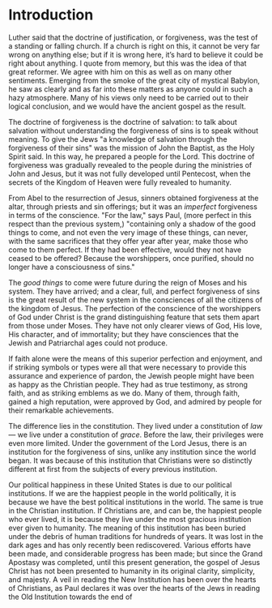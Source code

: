 # Introduction

Luther said that the doctrine of justification, or forgiveness, was the test of a standing or falling church. If a church is right on this, it cannot be very far wrong on anything else; but if it is wrong here, it’s hard to believe it could be right about anything. I quote from memory, but this was the idea of that great reformer. We agree with him on this as well as on many other sentiments. Emerging from the smoke of the great city of mystical Babylon, he saw as clearly and as far into these matters as anyone could in such a hazy atmosphere. Many of his views only need to be carried out to their logical conclusion, and we would have the ancient gospel as the result.

The doctrine of forgiveness is the doctrine of salvation: to talk about salvation without understanding the forgiveness of sins is to speak without meaning. To give the Jews "a knowledge of salvation through the forgiveness of their sins" was the mission of John the Baptist, as the Holy Spirit said. In this way, he prepared a people for the Lord. This doctrine of forgiveness was gradually revealed to the people during the ministries of John and Jesus, but it was not fully developed until Pentecost, when the secrets of the Kingdom of Heaven were fully revealed to humanity.

From Abel to the resurrection of Jesus, sinners obtained forgiveness at the altar, through priests and sin offerings; but it was an *imperfect* forgiveness in terms of the conscience. "For the law," says Paul, (more perfect in this respect than the previous system,) "containing only a shadow of the good things to come, and not even the very image of these things, can never, with the same sacrifices that they offer year after year, make those who come to them perfect. If they had been effective, would they not have ceased to be offered? Because the worshippers, once purified, should no longer have a consciousness of sins."

The *good things* to come were future during the reign of Moses and his system. They have arrived; and a clear, full, and perfect forgiveness of sins is the great result of the new system in the consciences of all the citizens of the kingdom of Jesus. The perfection of the conscience of the worshippers of God under Christ is the grand distinguishing feature that sets them apart from those under Moses. They have not only clearer views of God, His love, His character, and of immortality; but they have consciences that the Jewish and Patriarchal ages could not produce.

If faith alone were the means of this superior perfection and enjoyment, and if striking symbols or types were all that were necessary to provide this assurance and experience of pardon, the Jewish people might have been as happy as the Christian people. They had as true testimony, as strong faith, and as striking emblems as we do. Many of them, through faith, gained a high reputation, were approved by God, and admired by people for their remarkable achievements.

The difference lies in the constitution. They lived under a constitution of *law* — we live under a constitution of *grace*. Before the law, their privileges were even more limited. Under the government of the Lord Jesus, there is an institution for the forgiveness of sins, unlike any institution since the world began. It was because of this institution that Christians were so distinctly different at first from the subjects of every previous institution.

Our political happiness in these United States is due to our political institutions. If we are the happiest people in the world politically, it is because we have the best political institutions in the world. The same is true in the Christian institution. If Christians are, and can be, the happiest people who ever lived, it is because they live under the most gracious institution ever given to humanity. The meaning of this institution has been buried under the debris of human traditions for hundreds of years. It was lost in the dark ages and has only recently been rediscovered. Various efforts have been made, and considerable progress has been made; but since the Grand Apostasy was completed, until this present generation, the gospel of Jesus Christ has not been presented to humanity in its original clarity, simplicity, and majesty. A veil in reading the New Institution has been over the hearts of Christians, as Paul declares it was over the hearts of the Jews in reading the Old Institution towards the end of
